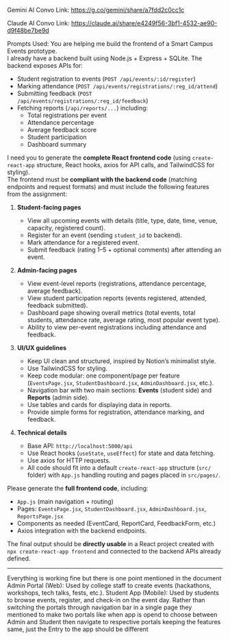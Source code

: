 Gemini AI Convo Link: https://g.co/gemini/share/a7fdd2c0cc1c

Claude AI Convo Link: https://claude.ai/share/e4249f56-3bf1-4532-ae90-d9f48be7be9d

Prompts Used:
You are helping me build the frontend of a Smart Campus Events prototype.  
I already have a backend built using Node.js + Express + SQLite. The backend exposes APIs for:
- Student registration to events (`POST /api/events/:id/register`)
- Marking attendance (`POST /api/events/registrations/:reg_id/attend`)
- Submitting feedback (`POST /api/events/registrations/:reg_id/feedback`)
- Fetching reports (`/api/reports/...`) including:
  * Total registrations per event
  * Attendance percentage
  * Average feedback score
  * Student participation
  * Dashboard summary

I need you to generate the **complete React frontend code** (using `create-react-app` structure, React hooks, axios for API calls, and TailwindCSS for styling).  
The frontend must be **compliant with the backend code** (matching endpoints and request formats) and must include the following features from the assignment:

1. **Student-facing pages**
   - View all upcoming events with details (title, type, date, time, venue, capacity, registered count).
   - Register for an event (sending `student_id` to backend).
   - Mark attendance for a registered event.
   - Submit feedback (rating 1–5 + optional comments) after attending an event.

2. **Admin-facing pages**
   - View event-level reports (registrations, attendance percentage, average feedback).
   - View student participation reports (events registered, attended, feedback submitted).
   - Dashboard page showing overall metrics (total events, total students, attendance rate, average rating, most popular event type).
   - Ability to view per-event registrations including attendance and feedback.

3. **UI/UX guidelines**
   - Keep UI clean and structured, inspired by Notion’s minimalist style.
   - Use TailwindCSS for styling.
   - Keep code modular: one component/page per feature (`EventsPage.jsx`, `StudentDashboard.jsx`, `AdminDashboard.jsx`, etc.).
   - Navigation bar with two main sections: **Events** (student side) and **Reports** (admin side).
   - Use tables and cards for displaying data in reports.
   - Provide simple forms for registration, attendance marking, and feedback.

4. **Technical details**
   - Base API: `http://localhost:5000/api`
   - Use React hooks (`useState`, `useEffect`) for state and data fetching.
   - Use axios for HTTP requests.
   - All code should fit into a default `create-react-app` structure (`src/` folder) with `App.js` handling routing and pages placed in `src/pages/`.

Please generate the **full frontend code**, including:
- `App.js` (main navigation + routing)
- Pages: `EventsPage.jsx`, `StudentDashboard.jsx`, `AdminDashboard.jsx`, `ReportsPage.jsx`
- Components as needed (EventCard, ReportCard, FeedbackForm, etc.)
- Axios integration with the backend endpoints.

The final output should be **directly usable** in a React project created with `npx create-react-app frontend` and connected to the backend APIs already defined.




------------------------------------------------------------------------------------

Everything is working fine but there is one point mentioned in the document
Admin Portal (Web): Used by college staff to create events (hackathons,
workshops, tech talks, fests, etc.).
Student App (Mobile): Used by students to browse events, register, and check-in on
the event day.
Rather than switching the portals through navigation bar in a single page
they mentioned to make two portals like when app is opend to choose between Admin and Student then navigate to respective portals keeping the features same, just the Entry to the app should be different


